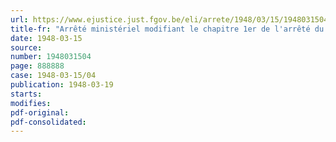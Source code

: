 ```yaml
---
url: https://www.ejustice.just.fgov.be/eli/arrete/1948/03/15/1948031504/justel
title-fr: "Arrêté ministériel modifiant le chapitre 1er de l'arrêté du 23 décembre 1947 relatif à la déclaration du cheptel laitier"
date: 1948-03-15
source:
number: 1948031504
page: 888888
case: 1948-03-15/04
publication: 1948-03-19
starts:
modifies:
pdf-original:
pdf-consolidated:
---
```


